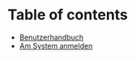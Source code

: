 # Table of contents

* [Benutzerhandbuch](README.md)
* [Am System anmelden](am-system-anmelden.md)

